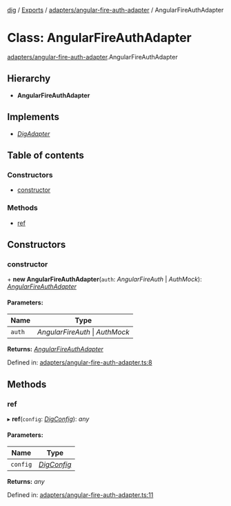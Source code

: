 [dig](../../README.md) / [Exports](../../modules.md) / [adapters/angular-fire-auth-adapter](../../modules/adapters_angular_fire_auth_adapter.md) / AngularFireAuthAdapter

# Class: AngularFireAuthAdapter

[adapters/angular-fire-auth-adapter](../../modules/adapters_angular_fire_auth_adapter.md).AngularFireAuthAdapter

## Hierarchy

* **AngularFireAuthAdapter**

## Implements

* [*DigAdapter*](../../interfaces/interfaces/dig-adapter.digadapter.md)

## Table of contents

### Constructors

- [constructor](angular-fire-auth-adapter.angularfireauthadapter.md#constructor)

### Methods

- [ref](angular-fire-auth-adapter.angularfireauthadapter.md#ref)

## Constructors

### constructor

\+ **new AngularFireAuthAdapter**(`auth`: *AngularFireAuth* \| *AuthMock*): [*AngularFireAuthAdapter*](angular-fire-auth-adapter.angularfireauthadapter.md)

#### Parameters:

Name | Type |
------ | ------ |
`auth` | *AngularFireAuth* \| *AuthMock* |

**Returns:** [*AngularFireAuthAdapter*](angular-fire-auth-adapter.angularfireauthadapter.md)

Defined in: [adapters/angular-fire-auth-adapter.ts:8](https://github.com/dig-platform/dig-app/blob/df110311/projects/dig/src/lib/adapters/angular-fire-auth-adapter.ts#L8)

## Methods

### ref

▸ **ref**(`config`: [*DigConfig*](../../interfaces/interfaces/dig-config.digconfig.md)): *any*

#### Parameters:

Name | Type |
------ | ------ |
`config` | [*DigConfig*](../../interfaces/interfaces/dig-config.digconfig.md) |

**Returns:** *any*

Defined in: [adapters/angular-fire-auth-adapter.ts:11](https://github.com/dig-platform/dig-app/blob/df110311/projects/dig/src/lib/adapters/angular-fire-auth-adapter.ts#L11)

